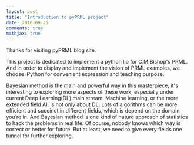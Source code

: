 ```yaml
---
layout: post
title: "Introduction to pyPRML project"
date: 2016-09-25
comments: true
mathjax: true
---
```


Thanks for visiting pyPRML blog site.

This project is dedicated to implement a python lib for C.M.Bishop's PRML. And in order to display and implement the vision of PRML examples, we choose iPython for convenient expression and teaching purpose. 

Bayesian method is the main and powerful way in this masterpiece, it's interesting to exploring more aspects of these work, especially under current Deep Learning(DL) main stream. Machine learning, or the more extended field AI, is not only about DL. Lots of algorithms can be more efficient and succinct in different fields, which is depend on the domain you’re in. And Bayesian method is one kind of nature approach of statistics to hack the problems in real life. Of course, nobody knows which way is correct or better for future. But at least, we need to give every fields one tunnel for further exploring.
